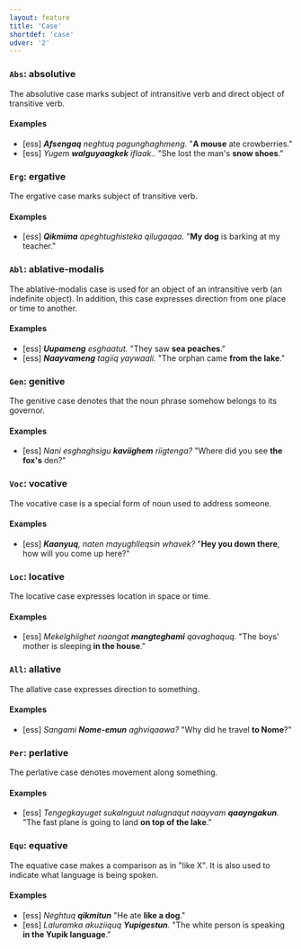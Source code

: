 ```yaml
---
layout: feature
title: 'Case'
shortdef: 'case'
udver: '2'
---
```


### <a name="Abs">`Abs`</a>: absolutive

The absolutive case marks subject of intransitive verb and direct
object of transitive verb.

#### Examples

* [ess] _<b>Afsengaq</b> neghtuq pagunghaghmeng._ "<b>A mouse</b> ate crowberries."
* [ess] _Yugem <b>walguyaagkek</b> iflaak.._ "She lost the man's <b>snow shoes</b>."

### <a name="Erg">`Erg`</a>: ergative

The ergative case marks subject of transitive verb.

#### Examples

* [ess] _<b>Qikmima</b> apeghtughisteka qilugaqaa._ "<b>My dog</b> is barking at my teacher."

### <a name="Abl">`Abl`</a>: ablative-modalis

The ablative-modalis case is used for an object of an intransitive verb (an indefinite object). In addition, this case expresses direction from one place or time to another.

#### Examples

* [ess] _<b>Uupameng</b> esghaatut._ "They saw <b>sea peaches</b>."
* [ess] _<b>Naayvameng</b> tagiiq yaywaali._ "The orphan came <b>from the lake</b>."

### <a name="Gen">`Gen`</a>: genitive

The genitive case denotes that the noun phrase somehow belongs to its governor.

#### Examples

* [ess] _Nani esghaghsigu <b>kaviighem</b> riigtenga?_ "Where did you see <b>the fox's</b> den?"

### <a name="Voc">`Voc`</a>: vocative

The vocative case is a special form of noun used to address someone.

#### Examples

* [ess] _<b>Kaanyuq</b>, naten mayughlleqsin whavek?_ "<b>Hey you down there</b>, how will you come up here?"

### <a name="Loc">`Loc`</a>: locative

The locative case expresses location in space or time.

#### Examples

* [ess] _Mekelghiighet naangat <b>mangteghami</b> qavaghaquq._ "The boys' mother is sleeping <b>in the house</b>."

### <a name="All">`All`</a>: allative

The allative case expresses direction to something.

#### Examples

* [ess] _Sangami <b>Nome-emun</b> aghviqaawa?_ "Why did he travel <b>to Nome</b>?"

### <a name="Per">`Per`</a>: perlative

The perlative case denotes movement along something.

#### Examples

* [ess] _Tengegkayuget sukalnguut nalugnaqut naayvam <b>qaayngakun</b>._ "The fast plane is going to land <b>on top of the lake</b>."


### <a name="Equ">`Equ`</a>: equative

The equative case makes a comparison as in "like X". It is also used to indicate what language is being spoken.

#### Examples

* [ess] _Neghtuq <b>qikmitun</b>_ "He ate <b>like a dog</b>."
* [ess] _Laluramka akuziiquq <b>Yupigestun</b>._ "The white person is speaking <b>in the Yupik language</b>."

<!-- Interlanguage links updated Po lis 14 15:34:41 CET 2022 -->
